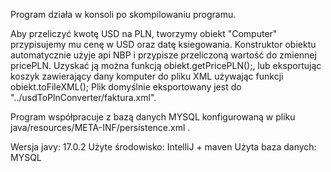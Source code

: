Program działa w konsoli po skompilowaniu programu.

Aby przeliczyć kwotę USD na PLN, tworzymy obiekt "Computer" przypisujemy mu cenę w USD
oraz datę ksiegowania. Konstruktor obiektu automatycznie użyje api NBP i przypisze przeliczoną 
wartość do zmiennej pricePLN. Uzyskać ją można funkcją obiekt.getPricePLN();, lub eksportując 
koszyk zawierający dany komputer do pliku XML używając funkcji obiekt.toFileXML();
Plik domyślnie eksportowany jest do "../usdToPlnConverter/faktura.xml".

Program współpracuje z bazą danych MYSQL konfigurowaną w pliku java/resources/META-INF/persistence.xml .

Wersja javy: 17.0.2
Użyte środowisko: IntelliJ + maven
Użyta baza danych: MYSQL



